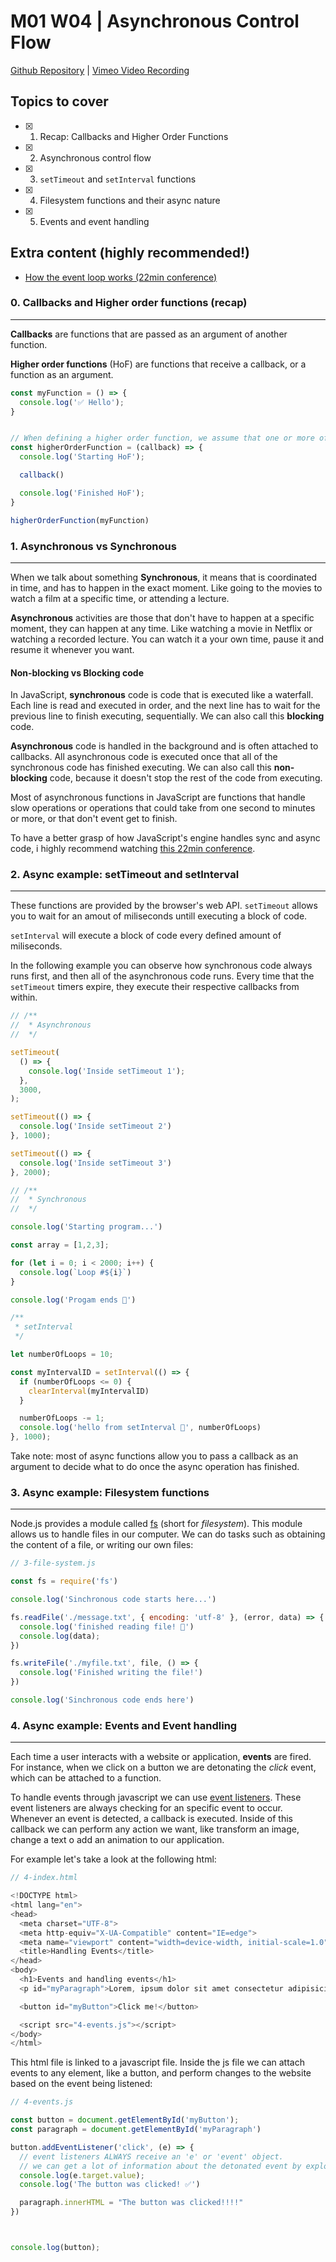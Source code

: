 # M01 W04 | Asynchronous Control Flow
[Github Repository]() | [Vimeo Video Recording]()

## Topics to cover

- [x] 1. Recap: Callbacks and Higher Order Functions
- [x] 2. Asynchronous control flow
- [x] 3. `setTimeout` and `setInterval` functions
- [x] 4. Filesystem functions and their async nature
- [x] 5. Events and event handling

## Extra content (highly recommended!)

- [How the event loop works (22min conference)](https://www.youtube.com/watch?v=8aGhZQkoFbQ)

### 0. Callbacks and Higher order functions (recap)
---

**Callbacks** are functions that are passed as an argument of another function.

**Higher order functions** (HoF) are functions that receive a callback, or a function as an argument. 

```javascript
const myFunction = () => {
  console.log('✅ Hello');
}


// When defining a higher order function, we assume that one or more of the arguments will be a function, in order to call them inside of the HoF
const higherOrderFunction = (callback) => {
  console.log('Starting HoF');

  callback()

  console.log('Finished HoF');
}

higherOrderFunction(myFunction)
```

### 1. Asynchronous vs Synchronous
---

When we talk about something **Synchronous**, it means that is coordinated in time, and has to happen in the exact moment. Like going to the movies to watch a film at a specific time, or attending a lecture.

**Asynchronous** activities are those that don't have to happen at a specific moment, they can happen at any time. Like watching a movie in Netflix or watching a recorded lecture. You can watch it a your own time, pause it and resume it whenever you want.

#### Non-blocking vs Blocking code

In JavaScript, **synchronous** code is code that is executed like a waterfall. Each line is read and executed in order, and the next line has to wait for the previous line to finish executing, sequentially. We can also call this **blocking** code.

**Asynchronous** code is handled in the background and is often attached to callbacks. All asynchronous code is executed once that all of the synchronous code has finished executing. We can also call this **non-blocking** code, because it doesn't stop the rest of the code from executing.

Most of asynchronous functions in JavaScript are functions that handle slow operations or operations that could take from one second to minutes or more, or that don't event get to finish.

To have a better grasp of how JavaScript's engine handles sync and async code, i highly recommend watching [this 22min conference](https://www.youtube.com/watch?v=8aGhZQkoFbQ).


### 2. Async example: setTimeout and setInterval
---

These functions are provided by the browser's web API. `setTimeout` allows you to wait for an amout of miliseconds untill executing a block of code.

`setInterval` will execute a block of code every defined amount of miliseconds.

In the following example you can observe how synchronous code always runs first, and then all of the asynchronous code runs. Every time that the `setTimeout` timers expire, they execute their respective callbacks from within.

```javascript
// /**
//  * Asynchronous
//  */

setTimeout(
  () => {
    console.log('Inside setTimeout 1');
  },
  3000,
);

setTimeout(() => {
  console.log('Inside setTimeout 2')
}, 1000);

setTimeout(() => {
  console.log('Inside setTimeout 3')
}, 2000);

// /**
//  * Synchronous
//  */

console.log('Starting program...')

const array = [1,2,3];

for (let i = 0; i < 2000; i++) {
  console.log(`Loop #${i}`)
}

console.log('Progam ends 🏁')

/**
 * setInterval
 */

let numberOfLoops = 10;

const myIntervalID = setInterval(() => {
  if (numberOfLoops <= 0) {
    clearInterval(myIntervalID)
  }

  numberOfLoops -= 1;
  console.log('hello from setInterval 🤠', numberOfLoops)
}, 1000);

```

Take note: most of async functions allow you to pass a callback as an argument to decide what to do once the async operation has finished.

### 3. Async example: Filesystem functions
---

Node.js provides a module called [fs](https://nodejs.org/api/fs.html) (short for *filesystem*). This module allows us to handle files in our computer. We can do tasks such as obtaining the content of a file, or writing our own files:

```javascript
// 3-file-system.js

const fs = require('fs')

console.log('Sinchronous code starts here...')

fs.readFile('./message.txt', { encoding: 'utf-8' }, (error, data) => {
  console.log('finished reading file! 📗')
  console.log(data);
})

fs.writeFile('./myfile.txt', file, () => {
  console.log('Finished writing the file!')
})

console.log('Sinchronous code ends here')
```

### 4. Async example: Events and Event handling
---

Each time a user interacts with a website or application, **events** are fired. For instance, when we click on a button we are detonating the *click* event, which can be attached to a function.

To handle events through javascript we can use [event listeners](https://www.w3schools.com/js/js_htmldom_eventlistener.asp#:~:text=The%20addEventListener()%20method%20allows%20you%20to%20add%20event%20listeners,events%2C%20like%20the%20xmlHttpRequest%20object.). These event listeners are always checking for an specific event to occur. Whenever an event is detected, a callback is executed. Inside of this callback we can perform any action we want, like transform an image, change a text o add an animation to our application.

For example let's take a look at the following html:

```javascript
// 4-index.html

<!DOCTYPE html>
<html lang="en">
<head>
  <meta charset="UTF-8">
  <meta http-equiv="X-UA-Compatible" content="IE=edge">
  <meta name="viewport" content="width=device-width, initial-scale=1.0">
  <title>Handling Events</title>
</head>
<body>
  <h1>Events and handling events</h1>
  <p id="myParagraph">Lorem, ipsum dolor sit amet consectetur adipisicing elit. Veniam rem rerum id, ipsa repellat pariatur quod odit nisi deserunt eaque est! Fuga animi, esse totam at laborum expedita cupiditate odio.</p>

  <button id="myButton">Click me!</button>

  <script src="4-events.js"></script>
</body>
</html>
```

This html file is linked to a javascript file. Inside the js file we can attach events to any element, like a button, and perform changes to the website based on the event being listened:

```javascript
// 4-events.js

const button = document.getElementById('myButton');
const paragraph = document.getElementById('myParagraph')

button.addEventListener('click', (e) => {
  // event listeners ALWAYS receive an 'e' or 'event' object.
  // we can get a lot of information about the detonated event by exploring 'e'
  console.log(e.target.value);
  console.log('The button was clicked! ✅')

  paragraph.innerHTML = "The button was clicked!!!!"
})



console.log(button);
```